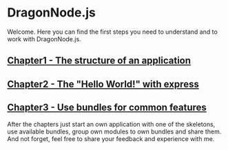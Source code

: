 # DragonNode.js
Welcome. Here you can find the first steps you need to understand and to work with DragonNode.js.

## [Chapter1 - The structure of an application](chapter1)
## [Chapter2 - The "Hello World!" with express](chapter2)
## [Chapter3 - Use bundles for common features](chapter3)

After the chapters just start an own application with one of the skeletons, use available bundles, group own modules to own bundles and share them.
And not forget, feel free to share your feedback and experience with me.
